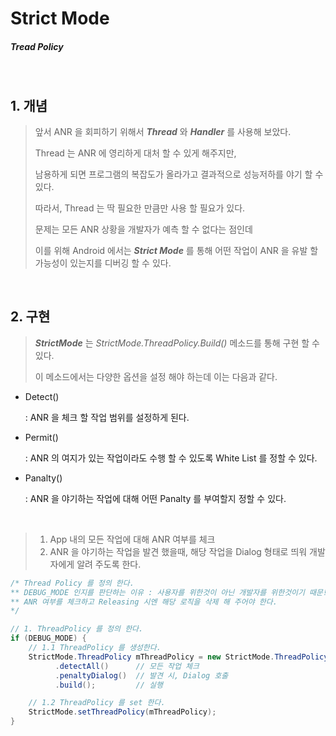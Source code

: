 # Strict Mode

##### Tread Policy

<br>

## 1. 개념

> 앞서 ANR 을 회피하기 위해서 ___Thread___ 와 ___Handler___ 를 사용해 보았다.
>
> Thread 는 ANR 에 영리하게 대처 할 수 있게 해주지만, 
>
> 남용하게 되면 프로그램의 복잡도가 올라가고 결과적으로 성능저하를 야기 할 수 있다.
>
> 따라서, Thread 는 딱 필요한 만큼만 사용 할 필요가 있다. 
>
> 문제는 모든 ANR 상황을 개발자가 예측 할 수 없다는 점인데
>
> 이를 위해 Android 에서는 ___Strict Mode___ 를 통해 어떤 작업이 ANR 을 유발 할 가능성이 있는지를 디버깅 할 수 있다.

<br>

## 2. 구현

> ___StrictMode___ 는 _StrictMode.ThreadPolicy.Build()_ 메소드를 통해 구현 할 수 있다.
>
> 이 메소드에서는 다양한 옵션을 설정 해야 하는데 이는 다음과 같다.

- Detect()

  : ANR 을 체크 할 작업 범위를 설정하게 된다.

- Permit()

  : ANR 의 여지가 있는 작업이라도 수행 할 수 있도록 White List 를 정할 수 있다.

- Panalty()

  : ANR 을 야기하는 작업에 대해 어떤 Panalty 를 부여할지 정할 수 있다.

<br>

> 1. App 내의 모든 작업에 대해 ANR 여부를 체크
> 2. ANR 을 야기하는 작업을 발견 했을때, 해당 작업을 Dialog 형태로 띄워 개발자에게 알려 주도록 한다.

```java
/* Thread Policy 를 정의 한다.
** DEBUG_MODE 인지를 판단하는 이유 : 사용자를 위한것이 아닌 개발자를 위한것이기 때문!
** ANR 여부를 체크하고 Releasing 시엔 해당 로직을 삭제 해 주어야 한다.
*/

// 1. ThreadPolicy 를 정의 한다.
if (DEBUG_MODE) {
	// 1.1 ThreadPolicy 를 생성한다.
	StrictMode.ThreadPolicy mThreadPolicy = new StrictMode.ThreadPolicy.Builder()
          .detectAll()		// 모든 작업 체크
          .penaltyDialog()	// 발견 시, Dialog 호출
          .build();			// 실행

  	// 1.2 ThreadPolicy 를 set 한다.
  	StrictMode.setThreadPolicy(mThreadPolicy);
}
```


